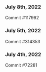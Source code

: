 ### July 8th, 2022

Commit #117992

### July 5th, 2022

Commit #314353


### July 4th, 2022

Commit #72281
